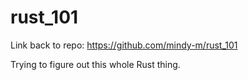 # rust_101

Link back to repo: https://github.com/mindy-m/rust_101


Trying to figure out this whole Rust thing.
